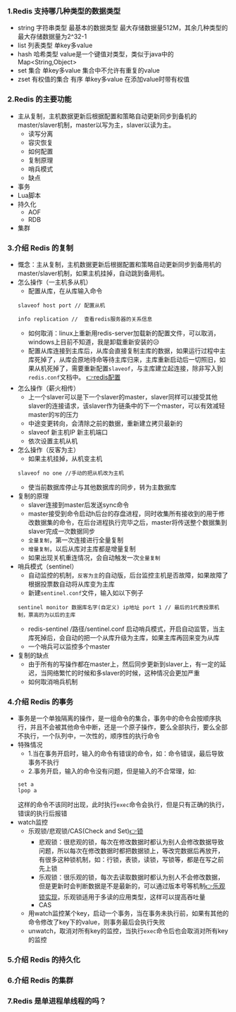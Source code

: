 ### 1.Redis 支持哪几种类型的数据类型

- string 字符串类型 最基本的数据类型 最大存储数据量512M，其余几种类型的最大存储数据量为2^32-1
- list 列表类型 单key多value
- hash 哈希类型 value是一个键值对类型，类似于java中的Map<String,Object>
- set 集合 单key多value 集合中不允许有重复的value
- zset 有权值的集合 有序 单key多value 在添加value时带有权值

### 2.Redis 的主要功能
- 主从复制，主机数据更新后根据配置和策略自动更新同步到备机的master/slaver机制，master以写为主，slaver以读为主。
    - 读写分离
    - 容灾恢复
    - 如何配置
    - 复制原理
    - 哨兵模式
    - 缺点
- 事务
- Lua脚本
- 持久化
    - AOF
    - RDB
- 集群

### 3.介绍 Redis 的复制
- 慨念：主从复制，主机数据更新后根据配置和策略自动更新同步到备用机的master/slaver机制，如果主机挂掉，自动跳到备用机。
- 怎么操作（一主机多从机）
    - 配置从库，在从库输入命令
    ```
    slaveof host port // 配置从机 
    
    info replication //  查看redis服务器的关系信息
    ```
    - 如何取消：linux上重新用redis-server加载新的配置文件，可以取消，windows上目前不知道，我是卸载重新安装的😥
    - 配置从库连接到主库后，从库会直接复制主库的数据，如果运行过程中主库死掉了，从库会原地待命等待主库归来，主库重新启动后一切照旧，如果从机死掉了，需要重新配置`slaveof`，与主库建立起连接，除非写入到`redis.conf`文档中。 [👉redis配置]() 
- 怎么操作（薪火相传）
    - 上一个slaver可以是下一个slaver的master，slaver同样可以接受其他slaver的连接请求，该slaver作为链条中的下一个master，可以有效减轻master的`写`的压力 
    - 中途变更转向，会清除之前的数据，重新建立拷贝最新的
    - slaveof 新主机IP 新主机端口
    - 依次设置主机从机
- 怎么操作（反客为主）
    - 如果主机挂掉，从机变主机
    ```
    slaveof no one //手动的把从机改为主机
    ```
    - 使当前数据库停止与其他数据库的同步，转为主数据库
- 复制的原理
    - slaver连接到master后发送sync命令
    - master接受到命令启动h后台的存盘进程，同时收集所有接收到的用于修改数据集的命令，在后台进程执行完毕之后，master将传送整个数据集到slaver完成一次数据同步
    - `全量复制`，第一次连接进行全量复制
    - `增量复制`，以后从库对主库都是增量复制
    - 如果出现关机重连情况，会自动触发一次`全量复制`
- 哨兵模式（sentinel）
    - 自动监控的机制，`反客为主`的自动版，后台监控主机是否故障，如果故障了根据投票数自动将从库变为主库
    - 新建`sentinel.conf`文件，输入如以下例子
    ```
    sentinel monitor 数据库名字(自定义) ip地址 port 1 // 最后的1代表投票机制，票高的为以后的主库
    ```
    - redis-sentinel /路径/sentinel.conf 启动哨兵模式，开启自动监管，当主库死掉后，会自动的把一个从库升级为主库，如果主库再回来变为从库
    - 一个哨兵可以监控多个master
- 复制的缺点
    - 由于所有的写操作都在master上，然后同步更新到slaver上，有一定的延迟，当网络繁忙的时候和多slaver的时候，这种情况会更加严重
    - 如何取消哨兵机制

### 4.介绍 Redis 的事务
- 事务是一个单独隔离的操作，是一组命令的集合，事务中的命令会按顺序执行，并且不会被其他命令中断，还是一个原子操作，要么全部执行，要么全部不执行，一个队列中，一次性的，顺序性的执行命令
- 特殊情况
    - 1.当在事务开启时，输入的命令有错误的命令，如：命令错误，最后导致事务不执行
    - 2.事务开启，输入的命令没有问题，但是输入的不合常理，如:
    ```
    set a
    lpop a
    ```
    这样的命令不该同时出现，此时执行`exec`命令会执行，但是只有正确的执行，错误的执行后报错
- watch监控
    - 乐观锁/悲观锁/CAS(Check and Set)[👉锁]()
        - 悲观锁：很悲观的锁，每次在修改数据时都认为别人会修改数据导致问题，所以每次在修改数据时都把数据锁上，等改完数据后再放开，有很多这种锁机制，如：行锁，表锁，读锁，写锁等，都是在写之前先上锁
        - 乐观锁：很乐观的锁，每次去读取数据时都认为别人不会修改数据，但是更新时会判断数据是不是最新的，可以通过版本号等机制[👉乐观锁实现]()，乐观锁适用于多读的应用类型，这样可以提高吞吐量
        - CAS
    - 用watch监控某个key，启动一个事务，当在事务未执行前，如果有其他的命令修改了key下的value，则事务最后会执行失败
    - unwatch，取消对所有key的监控，当执行`exec`命令后也会取消对所有key的监控

### 5.介绍 Redis 的持久化

### 6.介绍 Redis 的集群

### 7.Redis 是单进程单线程的吗？

### 